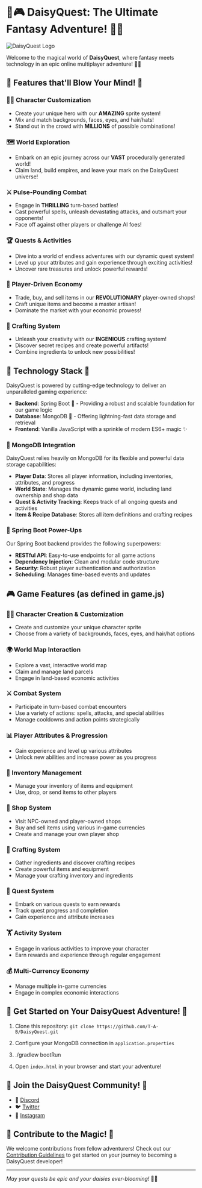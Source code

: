 # 🌼🎮 DaisyQuest: The Ultimate Fantasy Adventure! 🏰🐉

![DaisyQuest Logo](https://example.com/daisyquest-logo.png)

Welcome to the magical world of **DaisyQuest**, where fantasy meets technology in an epic online multiplayer adventure! 🚀✨

## 🌟 Features that'll Blow Your Mind! 🌟

### 🧙‍♂️ Character Customization
- Create your unique hero with our **AMAZING** sprite system!
- Mix and match backgrounds, faces, eyes, and hair/hats!
- Stand out in the crowd with **MILLIONS** of possible combinations!

### 🗺️ World Exploration
- Embark on an epic journey across our **VAST** procedurally generated world!
- Claim land, build empires, and leave your mark on the DaisyQuest universe!

### ⚔️ Pulse-Pounding Combat
- Engage in **THRILLING** turn-based battles!
- Cast powerful spells, unleash devastating attacks, and outsmart your opponents!
- Face off against other players or challenge AI foes!

### 🏆 Quests & Activities
- Dive into a world of endless adventures with our dynamic quest system!
- Level up your attributes and gain experience through exciting activities!
- Uncover rare treasures and unlock powerful rewards!

### 💼 Player-Driven Economy
- Trade, buy, and sell items in our **REVOLUTIONARY** player-owned shops!
- Craft unique items and become a master artisan!
- Dominate the market with your economic prowess!

### 🧪 Crafting System
- Unleash your creativity with our **INGENIOUS** crafting system!
- Discover secret recipes and create powerful artifacts!
- Combine ingredients to unlock new possibilities!

## 🚀 Technology Stack 🚀

DaisyQuest is powered by cutting-edge technology to deliver an unparalleled gaming experience:

- **Backend**: Spring Boot 🍃 - Providing a robust and scalable foundation for our game logic
- **Database**: MongoDB 🍃 - Offering lightning-fast data storage and retrieval
- **Frontend**: Vanilla JavaScript with a sprinkle of modern ES6+ magic ✨

### 🔧 MongoDB Integration

DaisyQuest relies heavily on MongoDB for its flexible and powerful data storage capabilities:

- **Player Data**: Stores all player information, including inventories, attributes, and progress
- **World State**: Manages the dynamic game world, including land ownership and shop data
- **Quest & Activity Tracking**: Keeps track of all ongoing quests and activities
- **Item & Recipe Database**: Stores all item definitions and crafting recipes

### 🌱 Spring Boot Power-Ups

Our Spring Boot backend provides the following superpowers:

- **RESTful API**: Easy-to-use endpoints for all game actions
- **Dependency Injection**: Clean and modular code structure
- **Security**: Robust player authentication and authorization
- **Scheduling**: Manages time-based events and updates

## 🎮 Game Features (as defined in game.js)

### 🧑‍🎨 Character Creation & Customization
- Create and customize your unique character sprite
- Choose from a variety of backgrounds, faces, eyes, and hair/hat options

### 🌍 World Map Interaction
- Explore a vast, interactive world map
- Claim and manage land parcels
- Engage in land-based economic activities

### ⚔️ Combat System
- Participate in turn-based combat encounters
- Use a variety of actions: spells, attacks, and special abilities
- Manage cooldowns and action points strategically

### 📊 Player Attributes & Progression
- Gain experience and level up various attributes
- Unlock new abilities and increase power as you progress

### 🎒 Inventory Management
- Manage your inventory of items and equipment
- Use, drop, or send items to other players

### 🏪 Shop System
- Visit NPC-owned and player-owned shops
- Buy and sell items using various in-game currencies
- Create and manage your own player shop

### 🧪 Crafting System
- Gather ingredients and discover crafting recipes
- Create powerful items and equipment
- Manage your crafting inventory and ingredients

### 📜 Quest System
- Embark on various quests to earn rewards
- Track quest progress and completion
- Gain experience and attribute increases

### 🏋️ Activity System
- Engage in various activities to improve your character
- Earn rewards and experience through regular engagement

### 💰 Multi-Currency Economy
- Manage multiple in-game currencies
- Engage in complex economic interactions

## 🚀 Get Started on Your DaisyQuest Adventure! 🚀

1. Clone this repository: `git clone https://github.com/T-A-B/DaisyQuest.git`

3. Configure your MongoDB connection in `application.properties`
4. ./gradlew bootRun
5. Open `index.html` in your browser and start your adventure!

## 🌈 Join the DaisyQuest Community! 🌈

- 📣 [Discord](https://discord.gg/)
- 🐦 [Twitter](https://x.com/)
- 📸 [Instagram](https://instagram.com/)

## 🎉 Contribute to the Magic! 🎉

We welcome contributions from fellow adventurers! Check out our [Contribution Guidelines](CONTRIBUTING.md) to get started on your journey to becoming a DaisyQuest developer!

---

*May your quests be epic and your daisies ever-blooming!* 🌼✨

